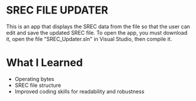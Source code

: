 # SREC FILE UPDATER

This is an app that displays the SREC data from the file so that the user can edit and save the updated SREC file.
To open the app, you must download it, open the file "SREC_Updater.sln" in Visual Studio, then compile it.

# What I Learned

* Operating bytes
* SREC file structure
* Improved coding skills for readability and robustness
